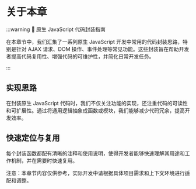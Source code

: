 # 关于本章
:::warning
:tada: 原生 JavaScript 代码封装指南

在本章节中，我们汇集了一系列原生 JavaScript 开发中常用的代码封装思路，特别是针对 AJAX 请求、DOM 操作、事件处理等常见功能。这些封装旨在帮助开发者提高代码复用性、增强代码的可维护性，并简化日常开发任务。

:::

## 实现思路
在封装原生 JavaScript 代码时，我们不仅关注功能的实现，还注重代码的可读性和可扩展性。通过将通用逻辑抽象成函数或模块，我们能够减少代码冗余，提高开发效率。

## 快速定位与复用
每个封装函数都配有清晰的注释和使用说明，使得开发者能够快速理解其用途和工作机制，并在需要时快速复用。

注意：本章节内容仅供参考，实际开发中请根据具体项目需求和上下文环境进行适配和调整。